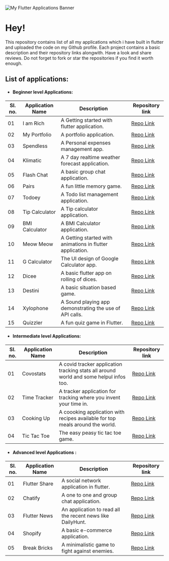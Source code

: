  ![My Flutter Applications Banner](https://www.signitysolutions.com/blog/wp-content/uploads/2020/04/Flutter-app-development-signity-solutions-1024x512.png)
 
# Hey! 

This repository contains list of all my applications which i have built in flutter and uploaded the code on my Github profile. Each project contains a basic description and their repository links alongwith. Have a look and share reviews. Do not forget to fork or star the repositories if you find it worth enough.

## List of applications:

 - #### Beginner level Applications:

|Sl. no.|Application Name|Description  |Repository link|
|--|--|--|--|
|01|I am Rich|A Getting started with flutter application.|[Repo Link](https://github.com/imKashyap/I-am-Rich)|
|02|My Portfolio|A portfolio application.|[Repo Link](https://github.com/imKashyap/MyPortfolio)|
|03|Spendless|A Personal expenses management app.|[Repo Link](https://github.com/imKashyap/Spendless)|
|04|Klimatic|A 7 day realtime weather forecast application.|[Repo Link](https://github.com/imKashyap/Klimatic)|
|05|Flash Chat|A basic group chat application.|[Repo Link](https://github.com/imKashyap/Flash-Chat)|
|06|Pairs  | A fun little memory game. |[Repo Link](https://github.com/imKashyap/Pairs)|
|07|Todoey|A Todo list management application.|[Repo Link](https://github.com/imKashyap/Todoey)|
|08|Tip Calculator|A Tip calculator application.|[Repo Link](https://github.com/imKashyap/Tip-Calculator)|
|09|BMI Calculator|A BMI Calculator application.|[Repo Link](https://github.com/imKashyap/BMI-Calculator)|
|10|Meow Meow| A Getting started with animations in flutter application.|[Repo Link](https://github.com/imKashyap/Meow-Meow)|
|11|G Calculator|The UI design of Google Calculator app.|[Repo Link](https://github.com/imKashyap/GCalculator-UI)|
|12|Dicee|A basic flutter app on rolling of dices.|[Repo Link](https://github.com/imKashyap/Dicee)|
|13|Destini|A basic situation based game.|[Repo Link](https://github.com/imKashyap/Destini)|
|14|Xylophone|A Sound playing app demonstrating the use of API calls.|[Repo Link](https://github.com/imKashyap/Xylophone)|
|15|Quizzler|A fun quiz game in Flutter.|[Repo Link](https://github.com/imKashyap/Quizzler)|



 - #### Intermediate level Applications:
 
|Sl. no. |Application Name|Description  |Repository link|
|--|--|--|--| 
|01|Covostats |A covid tracker application tracking stats all around world and some helpul infos too. |[Repo Link](https://github.com/imKashyap/Covostats)| 
|02| Time Tracker | A tracker application for tracking where you invent your time in. |[Repo Link](https://github.com/imKashyap/Time-Tracker) |03|Great Places|An application for travel bloggers to keep their photo memories safe.|[Repo Link](https://github.com/imKashyap/Great-Places)|
|03|Cooking Up|A coooking application with recipes available for top meals around the world.|[Repo Link](https://github.com/imKashyap/Cooking-Up)|
|04|Tic Tac Toe| The easy peasy tic tac toe game.|[Repo Link](https://github.com/imKashyap/Tic-Tac-Toe)|


- #### Advanced level Applications :

|Sl. no. |Application Name|Description  |Repository link|
|--|--|--|--| 
|01| Flutter Share |A social network application in flutter.  |[Repo Link](https://github.com/imKashyap/Flutter-Share) |
|02|Chatify|A one to one and group chat application.|[Repo Link](https://github.com/imKashyap/Chatify) |
|03|Flutter News|An application to read all the recent news like DailyHunt.|[Repo Link](https://github.com/imKashyap/Flutter-News)|
|04| Shopify |A basic e-commerce application.| [Repo Link](https://github.com/imKashyap/Shopify) |
|05|Break Bricks|A minimalistic game to fight against enemies.|[Repo Link](https://github.com/imKashyap/Break-Bricks)|
